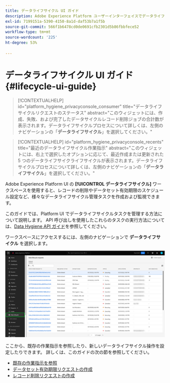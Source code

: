 ```yaml
---
title: データライフサイクル UI ガイド
description: Adobe Experience Platform ユーザーインターフェイスでデータライフサイクルタスクを管理する方法について説明します。
exl-id: 7199151a-5390-4150-8a1d-daf53b7a1f5b
source-git-commit: 566f1b6478cd0de0691cfb2301d5b86fbbfece52
workflow-type: tm+mt
source-wordcount: '225'
ht-degree: 53%

---
```


# データライフサイクル UI ガイド {#lifecycle-ui-guide}

>[!CONTEXTUALHELP]
>id="platform_hygiene_privacyconsole_consumer"
>title="データライフサイクルリクエストのステータス"
>abstract="このウィジェットには、作成、失敗、および完了したデータサイクルレコード削除ジョブの合計数が表示されます。データライフサイクルプロセスについて詳しくは、左側のナビゲーションの「**データライフサイクル**」を選択してください。"

>[!CONTEXTUALHELP]
>id="platform_hygiene_privacyconsole_recents"
>title="最近のデータライフサイクル作業指示"
>abstract="このウィジェットには、右上で選択したオプションに応じて、最近作成または更新された 5 つのデータライフサイクライフサイクルが表示されます。データライフサイクルプロセスについて詳しくは、左側のナビゲーションの「**データライフサイクル**」を選択してください。"

Adobe Experience Platform UI の **[!UICONTROL データライフサイクル]** ワークスペースを使用すると、レコードの削除やデータセット有効期限のスケジュール設定など、様々なデータライフサイクル管理タスクを作成および監視できます。

このガイドでは、Platform UI でデータライフサイクルタスクを管理する方法について説明します。 API 呼び出しを使用したこれらのタスクの実行方法については、[Data Hygiene API ガイド](../api/overview.md)を参照してください。

ワークスペースにアクセスするには、左側のナビゲーションで **データライフサイクル** を選択します。

![Platform UI の [!UICONTROL  データライフサイクル ] ワークスペース。左側のナビゲーションで [!UICONTROL  データライフサイクル ] がハイライト表示されています。](../images/ui/overview/home.png)

ここから、既存の作業指示を参照したり、新しいデータライフサイクル操作を設定したりできます。 詳しくは、このガイドの次の節を参照してください。

* [既存の作業指示を参照](./browse.md)
* [データセット有効期限リクエストの作成](./dataset-expiration.md)
* [レコード削除リクエストの作成](./record-delete.md)
